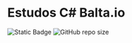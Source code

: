 # Estudos C# Balta.io

![Static Badge](https://img.shields.io/badge/.NET-Version_6.0-gray?style=for-the-badge&labelColor=%23512BD4)
![GitHub repo size](https://img.shields.io/github/repo-size/CassioJhones/ProjetosBalta_CSHARP?style=for-the-badge&label=Project%20Size&labelColor=%23512BD4) 

